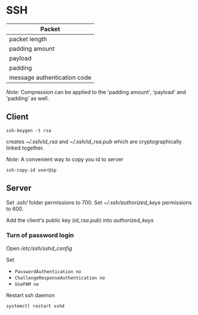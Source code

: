 # SSH

| Packet                      |
| --------------------------- |
| packet length               |
| padding amount              |
| payload                     |
| padding                     |
| message authentication code |

_Note_: Compression can be applied to the 'padding amount', 'payload' and 'padding' as well.

## Client

```
ssh-keygen -t rsa
```

creates
_~/.ssh/id_rsa_ and _~/.ssh/id_rsa.pub_
which are cryptographically linked together.

_Note_: A convenient way to copy you id to server

```
ssh-copy-id user@ip
```

## Server

Set _.ssh/_ folder permissions to 700.
Set _~/.ssh/authorized_keys_ permissions to 600.

Add the client's public key (_id_rsa.pub_) into _authorized_keys_

### Turn of password login

Open _/etc/ssh/sshd_config_

Set

- `PasswordAuthentication no`
- `ChallengeResponseAuthentication no`
- `UsePAM no`

Restart ssh daemon

```
systemctl restart sshd
```
